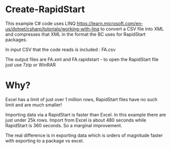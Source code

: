 # Create-RapidStart

This example C# code uses LINQ https://learn.microsoft.com/en-us/dotnet/csharp/tutorials/working-with-linq to convert a CSV file into XML and compresses that XML in the format the BC uses for RapidStart packages.

In input CSV that the code reads is included : FA.csv

The output files are FA.xml and FA.rapidstart - to open the RapidStart file just use 7zip or WinRAR

# Why?

Excel has a limit of just over 1 million rows, RapidStart files have no such limit and are much smaller!

Importing data via a RapidStart is faster than Excel. In this example there are just under 25k rows. Import from Excel is about 480 seconds while RapidStart is 360 seconds. So a marginal improvement.

The real difference is in exporting data which is orders of magnitude faster with exporting to a package vs excel.
